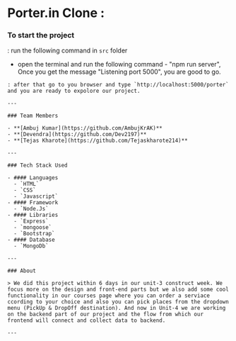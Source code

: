

# Porter.in Clone :

### To start the project

: run the following command in `src` folder

- open the terminal and run the following command - "npm run server", Once you get the message "Listening port 5000", you are good to go.

```
: after that go to you browser and type `http://localhost:5000/porter` and you are ready to expolore our project.

---

### Team Members

- **[Ambuj Kumar](https://github.com/AmbujKrAK)**
- **[Devendra](https://github.com/Dev2197)**
- **[Tejas Kharote](https://github.com/Tejaskharote214)**

---

### Tech Stack Used

- #### Languages
  - `HTML`
  - `CSS`
  - `Javascript`
- #### Framework
  - `Node.Js`
- #### Libraries
  - `Express`
  - `mongoose`
  - `Bootstrap`
- #### Database
  - `MongoDb`

---

### About

> We did this project within 6 days in our unit-3 construct week. We focus more on the design and front-end parts but we also add some cool functionality in our courses page where you can order a serviace ccording to your choice and also you can pick places from the dropdown menu (PickUp & DropOff destination). And now in Unit-4 we are working on the backend part of our project and the flow from which our frontend will connect and collect data to backend.

---
